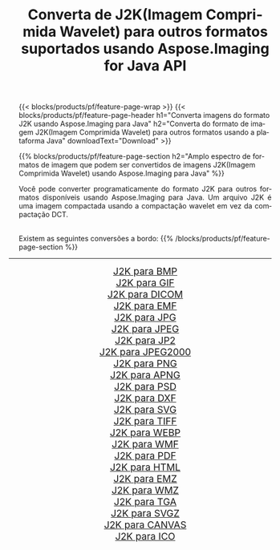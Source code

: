 ﻿---
title: Converta de J2K(Imagem Comprimida Wavelet) para outros formatos suportados usando Aspose.Imaging for Java API 
weight: 3920
url: /pt/java/conversion/from/j2k/ 
lang: pt
langdirlevel: 2
locales: zh-hans,ja,it,ru,de,es,fr,nl,id,lt,pl,pt,vi,tr,ko,zh-hant,ar,hi,th,sv,cs,uk,he
description: Aspose.Imaging pode converter facilmente de J2K(Imagem Comprimida Wavelet) para outros formatos usando a plataforma Java
---

{{< blocks/products/pf/feature-page-wrap >}}
{{< blocks/products/pf/feature-page-header h1="Converta imagens do formato J2K usando Aspose.Imaging para Java" h2="Converta do formato de imagem J2K(Imagem Comprimida Wavelet) para outros formatos usando a plataforma Java" downloadText="Download" >}}


{{% blocks/products/pf/feature-page-section  h2="Amplo espectro de formatos de imagem que podem ser convertidos de imagens J2K(Imagem Comprimida Wavelet) usando Aspose.Imaging para Java" %}}
<p align=justify>Você pode converter programaticamente do formato J2K para outros formatos disponíveis usando
Aspose.Imaging para Java. Um arquivo J2K é uma imagem compactada usando a compactação wavelet em vez da compactação DCT.</p>
<br/>
Existem as seguintes conversões a bordo:
{{% /blocks/products/pf/feature-page-section %}}
<div class="container-fluid productfamilypage bg-gray">
    <div class="convertypes bg-gray agp-content section">
        <div class="container">
		<hr style="margin-left:-20px;"/>
		<div class="row other-converters" style="gap: 10px;font-size: 19px;text-align:center;">
		    <div class='col-md-2 other-converter remove-lp remove-rp'><a href="/imaging/pt/java/conversion/j2k-to-bmp/" style="padding:15px;">J2K para BMP</a></div><div class='col-md-2 other-converter remove-lp remove-rp'><a href="/imaging/pt/java/conversion/j2k-to-gif/" style="padding:15px;">J2K para GIF</a></div><div class='col-md-2 other-converter remove-lp remove-rp'><a href="/imaging/pt/java/conversion/j2k-to-dicom/" style="padding:15px;">J2K para DICOM</a></div><div class='col-md-2 other-converter remove-lp remove-rp'><a href="/imaging/pt/java/conversion/j2k-to-emf/" style="padding:15px;">J2K para EMF</a></div><div class='col-md-2 other-converter remove-lp remove-rp'><a href="/imaging/pt/java/conversion/j2k-to-jpg/" style="padding:15px;">J2K para JPG</a></div><div class='col-md-2 other-converter remove-lp remove-rp'><a href="/imaging/pt/java/conversion/j2k-to-jpeg/" style="padding:15px;">J2K para JPEG</a></div><div class='col-md-2 other-converter remove-lp remove-rp'><a href="/imaging/pt/java/conversion/j2k-to-jp2/" style="padding:15px;">J2K para JP2</a></div><div class='col-md-2 other-converter remove-lp remove-rp'><a href="/imaging/pt/java/conversion/j2k-to-jpeg2000/" style="padding:15px;">J2K para JPEG2000</a></div><div class='col-md-2 other-converter remove-lp remove-rp'><a href="/imaging/pt/java/conversion/j2k-to-png/" style="padding:15px;">J2K para PNG</a></div><div class='col-md-2 other-converter remove-lp remove-rp'><a href="/imaging/pt/java/conversion/j2k-to-apng/" style="padding:15px;">J2K para APNG</a></div><div class='col-md-2 other-converter remove-lp remove-rp'><a href="/imaging/pt/java/conversion/j2k-to-psd/" style="padding:15px;">J2K para PSD</a></div><div class='col-md-2 other-converter remove-lp remove-rp'><a href="/imaging/pt/java/conversion/j2k-to-dxf/" style="padding:15px;">J2K para DXF</a></div><div class='col-md-2 other-converter remove-lp remove-rp'><a href="/imaging/pt/java/conversion/j2k-to-svg/" style="padding:15px;">J2K para SVG</a></div><div class='col-md-2 other-converter remove-lp remove-rp'><a href="/imaging/pt/java/conversion/j2k-to-tiff/" style="padding:15px;">J2K para TIFF</a></div><div class='col-md-2 other-converter remove-lp remove-rp'><a href="/imaging/pt/java/conversion/j2k-to-webp/" style="padding:15px;">J2K para WEBP</a></div><div class='col-md-2 other-converter remove-lp remove-rp'><a href="/imaging/pt/java/conversion/j2k-to-wmf/" style="padding:15px;">J2K para WMF</a></div><div class='col-md-2 other-converter remove-lp remove-rp'><a href="/imaging/pt/java/conversion/j2k-to-pdf/" style="padding:15px;">J2K para PDF</a></div><div class='col-md-2 other-converter remove-lp remove-rp'><a href="/imaging/pt/java/conversion/j2k-to-html/" style="padding:15px;">J2K para HTML</a></div><div class='col-md-2 other-converter remove-lp remove-rp'><a href="/imaging/pt/java/conversion/j2k-to-emz/" style="padding:15px;">J2K para EMZ</a></div><div class='col-md-2 other-converter remove-lp remove-rp'><a href="/imaging/pt/java/conversion/j2k-to-wmz/" style="padding:15px;">J2K para WMZ</a></div><div class='col-md-2 other-converter remove-lp remove-rp'><a href="/imaging/pt/java/conversion/j2k-to-tga/" style="padding:15px;">J2K para TGA</a></div><div class='col-md-2 other-converter remove-lp remove-rp'><a href="/imaging/pt/java/conversion/j2k-to-svgz/" style="padding:15px;">J2K para SVGZ</a></div><div class='col-md-2 other-converter remove-lp remove-rp'><a href="/imaging/pt/java/conversion/j2k-to-canvas/" style="padding:15px;">J2K para CANVAS</a></div><div class='col-md-2 other-converter remove-lp remove-rp'><a href="/imaging/pt/java/conversion/j2k-to-ico/" style="padding:15px;">J2K para ICO</a></div>
                </div>
        </div>
    </div>
</div>
<br/>

